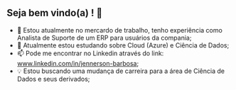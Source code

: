 ## Seja bem vindo(a) ! 👋

<!--
**jennerson/jennerson** is a ✨ _special_ ✨ repository because its `README.md` (this file) appears on your GitHub profile.

Here are some ideas to get you started:
-->

- 🔭 Estou atualmente no mercardo de trabalho, tenho experiência como Analista de Suporte de um ERP para usuários da compania;
- 🌱 Atualmente estou estudando sobre Cloud (Azure) e Ciência de Dados;
- 📫 Pode me encontrar no Linkedin através do link: www.linkedin.com/in/jennerson-barbosa;
- 💡 Estou buscando uma mudança de carreira para a área de Ciência de Dados e seus derivados;
